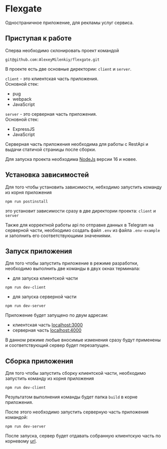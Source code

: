 # Flexgate
Одностраничное приложение, для рекламы услуг сервиса.
## Приступая к работе
Сперва необходимо склонировать проект командой 
```
git@github.com:AlexeyMilenkiy/flexgate.git
```
В проекте есть две основные директории: `client` и `server`.

`client` - это клиентская часть приложения.<br/>
Основной стек:
- pug
- webpack
- JavaScript

`server` - это серверная часть приложения.<br/>
Основной стек:
- ExpressJS
- JavaScript<br/>

Серверная часть приложения необходима для работы с RestApi и выдачи статичой страницы после сборки.

Для запуска проекта необходима [NodeJs](https://nodejs.org) версии 16 и новее.

## Установка зависимостей
Для того чтобы установить зависимости, небходимо запустить команду из корня приложения
```
npm run postinstall
```
это установит зависимости сразу в две директории проекта: `client` и `server`

Также для корректной работы api по отправке данных в Telegram на серверной части, необходимо создать файл
`.env` из файла `.env-example` и заполнить его соответствующими значениями.

## Запуск приложения
Для того чтобы запустить приложение в режиме разработки, необходимо выполнить две команды в двух окнах терминала:

 - для запуска клиентской части
```
npm run dev-client
``` 
  - для запуска серверной части
```
npm run dev-server
```  
Приложение будет запущено по двум адресам:
 - клиентская часть [localhost:3000](http://localhost:3000)
 - серверная часть [localhost:4000](http://localhost:4000)

В данном режиме любые вносимые изменения сразу будут применены и соответствующий сервер будет перезапущен.

## Сборка приложения
Для того чтобы запустить сборку клиентской части, необходимо запустить команду из корня приложения
```
npm run dev-client
``` 
Результатом выполнения команды будет папка `build` в корне приложения.

После этого необходимо запустить серверную часть приложения командой:
```
npm run dev-server
``` 
После запуска, сервер будет отдавать собранную клиентскую часть по корневому [url](http://localhost:4000).

